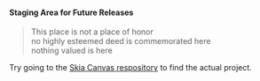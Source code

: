 #### Staging Area for Future Releases
> This place is not a place of honor  
> no highly esteemed deed is commemorated here  
> nothing valued is here  

Try going to the [Skia Canvas respository](https://github.com/samizdatco/skia-canvas) to find the actual project.
